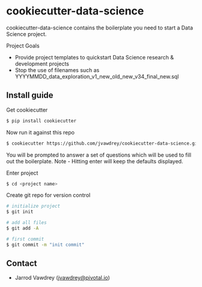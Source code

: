 # cookiecutter-data-science

cookiecutter-data-science contains the boilerplate you need to start a Data Science project.

Project Goals
* Provide project templates to quickstart Data Science research & development projects
* Stop the use of filenames such as YYYYMMDD_data_exploration_v1_new_old_new_v34_final_new.sql


## Install guide

Get cookiecutter
```bash
$ pip install cookiecutter
```

Now run it against this repo
```bash
$ cookiecutter https://github.com/jvawdrey/cookiecutter-data-science.git
```
You will be prompted to answer a set of questions which will be used to fill out the boilerplate. Note - Hitting enter will keep the defaults displayed.

Enter project
```bash
$ cd <project name>
```

Create git repo for version control
```bash
# initialize project
$ git init

# add all files
$ git add -A

# first commit
$ git commit -m "init commit"
```

## Contact

* Jarrod Vawdrey (jvawdrey@pivotal.io)
